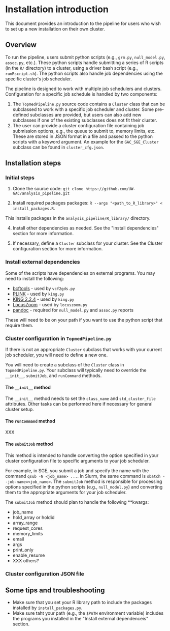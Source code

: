 # Installation introduction

This document provides an introduction to the pipeline for users who wish to set up a new installation on their own cluster.

## Overview

To run the pipeline, users submit python scripts (e.g., `grm.py`, `null_model.py`, `assoc.py`, etc.).
These python scripts handle submitting a series of R scripts (in the `R/` directory) to a cluster, using a driver bash script (e.g., `runRscript.sh`).
The python scripts also handle job dependencies using the specific cluster's job scheduler.

The pipeline is designed to work with multiple job schedulers and clusters.
Configuration for a specific job schedule is handled by two components:

1. The `TopmedPipeline.py` source code contains a `Cluster` class that can be subclassed to work with a specific job scheduler and cluster. Some pre-defined subclasses are provided, but users can also add new subclasses if one of the existing subclasses does not fit their cluster.
2. The user can provide a cluster configuration file containing job submission options, e.g., the queue to submit to, memory limits, etc. These are stored in JSON format in a file and passed to the python scripts with a keyword argument. An example for the `GAC_SGE_Cluster` subclass can be found in `cluster_cfg.json`.

## Installation steps

### Initial steps

1. Clone the source code: `git clone https://github.com/UW-GAC/analysis_pipeline.git`

3. Install required packages packages: `R --args "<path_to_R_library>" < install_packages.R`.

This installs packages in the `analysis_pipeline/R_library/` directory.

4. Install other dependencies as needed. See the "Install dependencies" section for more information.

5. If necessary, define a `Cluster` subclass for your cluster. See the Cluster configuration section for more information.

### Install external dependencies

Some of the scripts have dependencies on external programs. You may need to install the following:

- [bcftools](http://www.htslib.org/download/) - used by `vcf2gds.py`
- [PLINK](https://www.cog-genomics.org/plink2/) - used by `king.py`
- [KING 2.2.4](https://www.kingrelatedness.com/executables/Linux-king224.tar.gz) - used by `king.py`
- [LocusZoom](https://github.com/UW-GAC/locuszoom-standalone) - used by `locuszoom.py`
- [pandoc](https://pandoc.org/installing.html) - required for `null_model.py` and `assoc.py` reports

These will need to be on your path if you want to use the python script that require them.


### Cluster configuration in `TopmedPipeline.py`

If there is not an appropriate `Cluster` subclass that works with your current job scheduler, you will need to define a new one.

You will need to create a subclass of the `Cluster` class in `TopmedPipeline.py`.
Your subclass will typically need to override the `__init__`, `submitJob`, and `runCommand` methods.

#### The `__init__` method

The `__init__` method needs to set the `class_name` and `std_cluster_file` attributes.
Other tasks can be performed here if necessary for general cluster setup.

#### The `runCommand` method

XXX

#### The `submitJob` method

This method is intended to handle converting the option specified in your cluster configuration file to specific arguments to your job scheduler.

For example, in SGE, you submit a job and specify the name with the command `qsub -N <job_name> ...`.
In Slurm, the same command is `sbatch --job-name=<job_name>`.
The `submitJob` method is responsible for processing options specified in the python scripts (e.g., `null_model.py`) and converting them to the appropriate arguments for your job scheduler.

The `submitJob` method should plan to handle the following **kwargs:

- job_name
- hold_array or holdid
- array_range
- request_cores
- memory_limits
- email
- args
- print_only
- enable_resume
- XXX others?

### Cluster configuration JSON file

## Some tips and troubleshooting

- Make sure that you set your R library path to include the packages installed by `install_packages.py`.
- Make sure taht your path (e.g., the `$PATH` environment variable) includes the programs you installed in the "Install external dependenceis" section.
